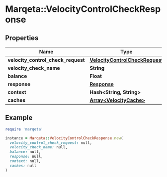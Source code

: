 # Marqeta::VelocityControlCheckResponse

## Properties

| Name | Type | Description | Notes |
| ---- | ---- | ----------- | ----- |
| **velocity_control_check_request** | [**VelocityControlCheckRequest**](VelocityControlCheckRequest.md) |  | [optional] |
| **velocity_check_name** | **String** |  | [optional] |
| **balance** | **Float** |  | [optional] |
| **response** | [**Response**](Response.md) |  | [optional] |
| **context** | **Hash&lt;String, String&gt;** |  | [optional] |
| **caches** | [**Array&lt;VelocityCache&gt;**](VelocityCache.md) |  | [optional] |

## Example

```ruby
require 'marqeta'

instance = Marqeta::VelocityControlCheckResponse.new(
  velocity_control_check_request: null,
  velocity_check_name: null,
  balance: null,
  response: null,
  context: null,
  caches: null
)
```

